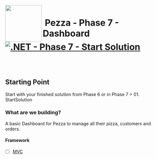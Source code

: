 <img align="left" width="116" height="116" src="../pezza-logo.png" />

# &nbsp;**Pezza - Phase 7 - Dashboard** [![.NET - Phase 7 - Start Solution](https://github.com/entelect-incubator/.NET/actions/workflows/dotnet-phase7-startsolution.yml/badge.svg)](https://github.com/entelect-incubator/.NET/actions/workflows/dotnet-phase7-startsolution.yml)

<br/><br/>

## **Starting Point**

Start with your finished solution from Phase 6 or in Phase 7 > 01. StartSolution

### **What are we building?**

A basic Dashboard for Pezza to manage all their pizza, customers and orders.

#### **Framework**

- [ ] [MVC](https://github.com/entelect-incubator/.NET/tree/master/Phase%207/Dashboard/MVC)